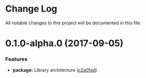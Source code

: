 # Change Log

All notable changes to this project will be documented in this file.
<a name="0.1.0-alpha.0"></a>
# 0.1.0-alpha.0 (2017-09-05)

### Features

* **package:** Library architecture ([c2a0fad](https://github.com/mineral-ui/mineral-ui/commit/c2a0fad))
